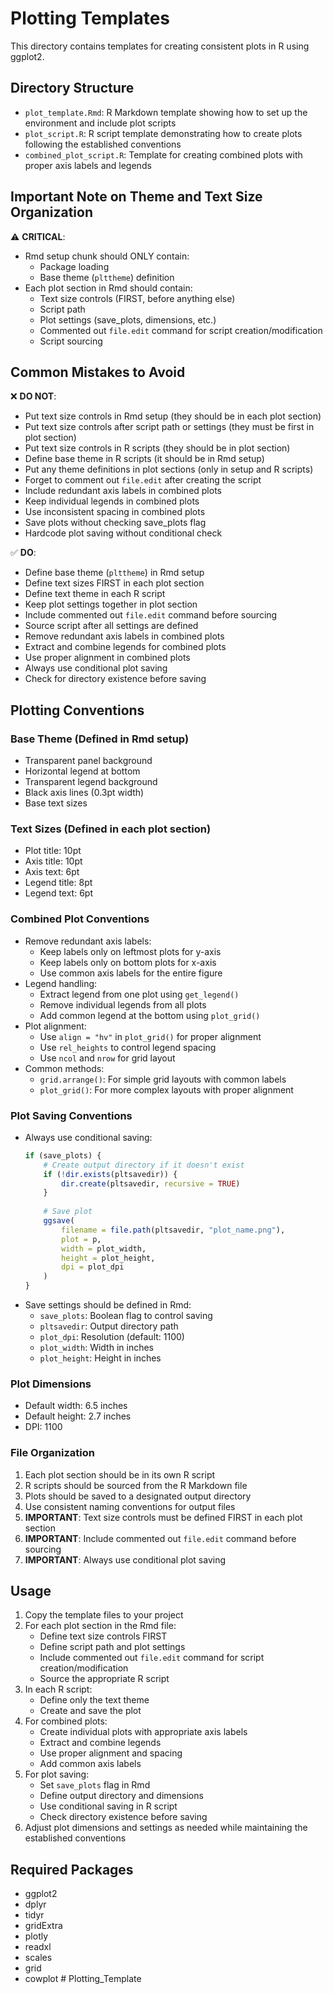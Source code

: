 # Plotting Templates

This directory contains templates for creating consistent plots in R using ggplot2.

## Directory Structure

- `plot_template.Rmd`: R Markdown template showing how to set up the environment and include plot scripts
- `plot_script.R`: R script template demonstrating how to create plots following the established conventions
- `combined_plot_script.R`: Template for creating combined plots with proper axis labels and legends

## Important Note on Theme and Text Size Organization
⚠️ **CRITICAL**: 
- Rmd setup chunk should ONLY contain:
  - Package loading
  - Base theme (`plttheme`) definition
- Each plot section in Rmd should contain:
  - Text size controls (FIRST, before anything else)
  - Script path
  - Plot settings (save_plots, dimensions, etc.)
  - Commented out `file.edit` command for script creation/modification
  - Script sourcing

## Common Mistakes to Avoid
❌ **DO NOT**:
- Put text size controls in Rmd setup (they should be in each plot section)
- Put text size controls after script path or settings (they must be first in plot section)
- Put text size controls in R scripts (they should be in plot section)
- Define base theme in R scripts (it should be in Rmd setup)
- Put any theme definitions in plot sections (only in setup and R scripts)
- Forget to comment out `file.edit` after creating the script
- Include redundant axis labels in combined plots
- Keep individual legends in combined plots
- Use inconsistent spacing in combined plots
- Save plots without checking save_plots flag
- Hardcode plot saving without conditional check

✅ **DO**:
- Define base theme (`plttheme`) in Rmd setup
- Define text sizes FIRST in each plot section
- Define text theme in each R script
- Keep plot settings together in plot section
- Include commented out `file.edit` command before sourcing
- Source script after all settings are defined
- Remove redundant axis labels in combined plots
- Extract and combine legends for combined plots
- Use proper alignment in combined plots
- Always use conditional plot saving
- Check for directory existence before saving

## Plotting Conventions

### Base Theme (Defined in Rmd setup)
- Transparent panel background
- Horizontal legend at bottom
- Transparent legend background
- Black axis lines (0.3pt width)
- Base text sizes

### Text Sizes (Defined in each plot section)
- Plot title: 10pt
- Axis title: 10pt
- Axis text: 6pt
- Legend title: 8pt
- Legend text: 6pt

### Combined Plot Conventions
- Remove redundant axis labels:
  - Keep labels only on leftmost plots for y-axis
  - Keep labels only on bottom plots for x-axis
  - Use common axis labels for the entire figure
- Legend handling:
  - Extract legend from one plot using `get_legend()`
  - Remove individual legends from all plots
  - Add common legend at the bottom using `plot_grid()`
- Plot alignment:
  - Use `align = "hv"` in `plot_grid()` for proper alignment
  - Use `rel_heights` to control legend spacing
  - Use `ncol` and `nrow` for grid layout
- Common methods:
  - `grid.arrange()`: For simple grid layouts with common labels
  - `plot_grid()`: For more complex layouts with proper alignment

### Plot Saving Conventions
- Always use conditional saving:
  ```r
  if (save_plots) {
      # Create output directory if it doesn't exist
      if (!dir.exists(pltsavedir)) {
          dir.create(pltsavedir, recursive = TRUE)
      }
      
      # Save plot
      ggsave(
          filename = file.path(pltsavedir, "plot_name.png"),
          plot = p,
          width = plot_width,
          height = plot_height,
          dpi = plot_dpi
      )
  }
  ```
- Save settings should be defined in Rmd:
  - `save_plots`: Boolean flag to control saving
  - `pltsavedir`: Output directory path
  - `plot_dpi`: Resolution (default: 1100)
  - `plot_width`: Width in inches
  - `plot_height`: Height in inches

### Plot Dimensions
- Default width: 6.5 inches
- Default height: 2.7 inches
- DPI: 1100

### File Organization
1. Each plot section should be in its own R script
2. R scripts should be sourced from the R Markdown file
3. Plots should be saved to a designated output directory
4. Use consistent naming conventions for output files
5. **IMPORTANT**: Text size controls must be defined FIRST in each plot section
6. **IMPORTANT**: Include commented out `file.edit` command before sourcing
7. **IMPORTANT**: Always use conditional plot saving

## Usage

1. Copy the template files to your project
2. For each plot section in the Rmd file:
   - Define text size controls FIRST
   - Define script path and plot settings
   - Include commented out `file.edit` command for script creation/modification
   - Source the appropriate R script
3. In each R script:
   - Define only the text theme
   - Create and save the plot
4. For combined plots:
   - Create individual plots with appropriate axis labels
   - Extract and combine legends
   - Use proper alignment and spacing
   - Add common axis labels
5. For plot saving:
   - Set `save_plots` flag in Rmd
   - Define output directory and dimensions
   - Use conditional saving in R script
   - Check directory existence before saving
6. Adjust plot dimensions and settings as needed while maintaining the established conventions

## Required Packages
- ggplot2
- dplyr
- tidyr
- gridExtra
- plotly
- readxl
- scales
- grid
- cowplot # Plotting_Template

